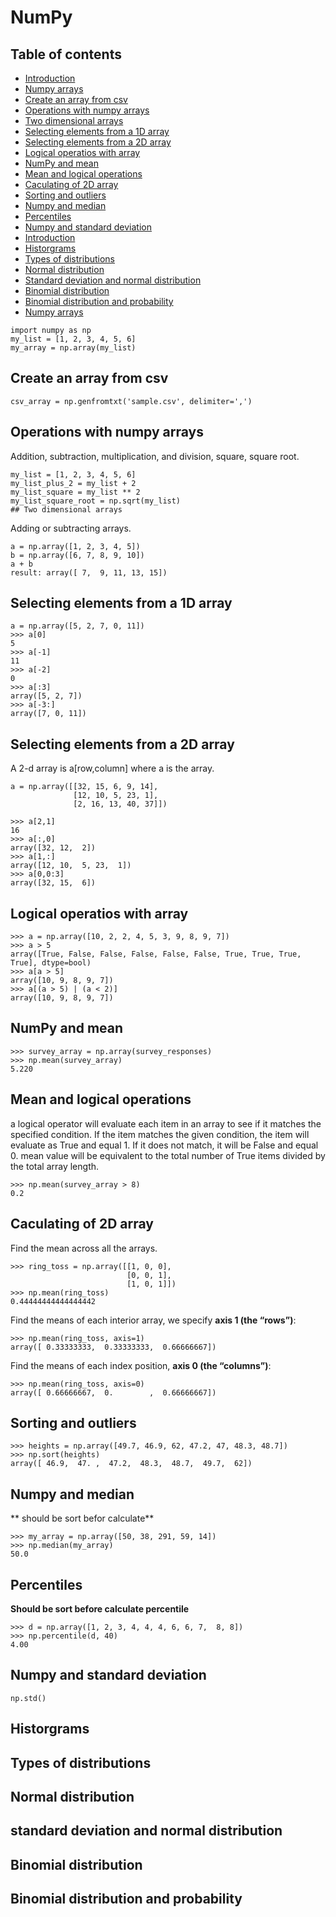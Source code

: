 # NumPy
## Table of contents
- [Introduction](#Introduction)
- [Numpy arrays](#Numpy-arrays)
- [Create an array from csv](#Create-an-array-from-csv)
- [Operations with numpy arrays](#Operations-with-numpy-arrays)
- [Two dimensional arrays](#Two-dimensional-arrays)
- [Selecting elements from a 1D array](#Selecting-elements-from-a-1D-array)
- [Selecting elements from a 2D array](#Selecting-elements-from-a-2D-array)
- [Logical operatios with array](#Logical-operatios-with-array)
- [NumPy and mean](#NumPy-and-mean)
- [Mean and logical operations](#Mean-and-logical-operations)
- [Caculating of 2D array](#Caculating-of-2D-array)
- [Sorting and outliers](#Sorting-and-outliers)
- [Numpy and median](#Numpy-and-median)
- [Percentiles](#ercentiles)
- [Numpy and standard deviation](#Numpy-and-standard-deviation)
- [Introduction](#Introduction)
- [Historgrams](#Historgrams)
- [Types of distributions](#Types-of-distributions)
- [Normal distribution](#Normal-distribution)
- [Standard deviation and normal distribution](#Standard-deviation-and-normal-distribution)
- [Binomial distribution](Binomial-distribution)
- [Binomial distribution and probability](#Binomial-distribution-and-probability)
- [Numpy arrays](#Numpy-arrays)
```
import numpy as np
my_list = [1, 2, 3, 4, 5, 6]
my_array = np.array(my_list)
```
## Create an array from csv
```
csv_array = np.genfromtxt('sample.csv', delimiter=',')
```
## Operations with numpy arrays

Addition, subtraction, multiplication, and division, square, square root.

```
my_list = [1, 2, 3, 4, 5, 6]
my_list_plus_2 = my_list + 2
my_list_square = my_list ** 2
my_list_square_root = np.sqrt(my_list)
## Two dimensional arrays
```
Adding or subtracting arrays.

```
a = np.array([1, 2, 3, 4, 5])
b = np.array([6, 7, 8, 9, 10])
a + b
result: array([ 7,  9, 11, 13, 15])
```

## Selecting elements from a 1D array
```
a = np.array([5, 2, 7, 0, 11])
>>> a[0]
5 
>>> a[-1]
11
>>> a[-2]
0
>>> a[:3]
array([5, 2, 7])
>>> a[-3:]
array([7, 0, 11])
```
## Selecting elements from a 2D array

A 2-d array is a[row,column] where a is the array.

```
a = np.array([[32, 15, 6, 9, 14], 
              [12, 10, 5, 23, 1],
              [2, 16, 13, 40, 37]])

>>> a[2,1]
16
>>> a[:,0]
array([32, 12,  2])
>>> a[1,:]
array([12, 10,  5, 23,  1])
>>> a[0,0:3]
array([32, 15,  6])
```
## Logical operatios with array

```
>>> a = np.array([10, 2, 2, 4, 5, 3, 9, 8, 9, 7])
>>> a > 5
array([True, False, False, False, False, False, True, True, True, True], dtype=bool)
>>> a[a > 5]
array([10, 9, 8, 9, 7])
>>> a[(a > 5) | (a < 2)]
array([10, 9, 8, 9, 7])
```
## NumPy and mean
```
>>> survey_array = np.array(survey_responses)
>>> np.mean(survey_array)
5.220
```
## Mean and logical operations
a logical operator will evaluate each item in an array to see if it matches the specified condition. If the item matches the given condition, the item will evaluate as True and equal 1. If it does not match, it will be False and equal 0. mean value will be equivalent to the total number of True items divided by the total array length.
```
>>> np.mean(survey_array > 8)
0.2
```

## Caculating of 2D array
Find the mean across all the arrays.

```
>>> ring_toss = np.array([[1, 0, 0], 
                          [0, 0, 1], 
                          [1, 0, 1]])
>>> np.mean(ring_toss)
0.44444444444444442
```
Find the means of each interior array, we specify **axis 1 (the “rows”)**:

```
>>> np.mean(ring_toss, axis=1)
array([ 0.33333333,  0.33333333,  0.66666667])
```
Find the means of each index position, **axis 0 (the “columns”)**:

```
>>> np.mean(ring_toss, axis=0)
array([ 0.66666667,  0.        ,  0.66666667])
```
## Sorting and outliers
```
>>> heights = np.array([49.7, 46.9, 62, 47.2, 47, 48.3, 48.7])
>>> np.sort(heights)
array([ 46.9,  47. ,  47.2,  48.3,  48.7,  49.7,  62])
```
## Numpy and median

** should be sort befor calculate**

```
>>> my_array = np.array([50, 38, 291, 59, 14])
>>> np.median(my_array)
50.0
```
## Percentiles

**Should be sort before calculate percentile**

```
>>> d = np.array([1, 2, 3, 4, 4, 4, 6, 6, 7,  8, 8])
>>> np.percentile(d, 40)
4.00
```

## Numpy and standard deviation

```
np.std()
``` 
## Historgrams
## Types of distributions
## Normal distribution
## standard deviation and normal distribution
## Binomial distribution
## Binomial distribution and probability